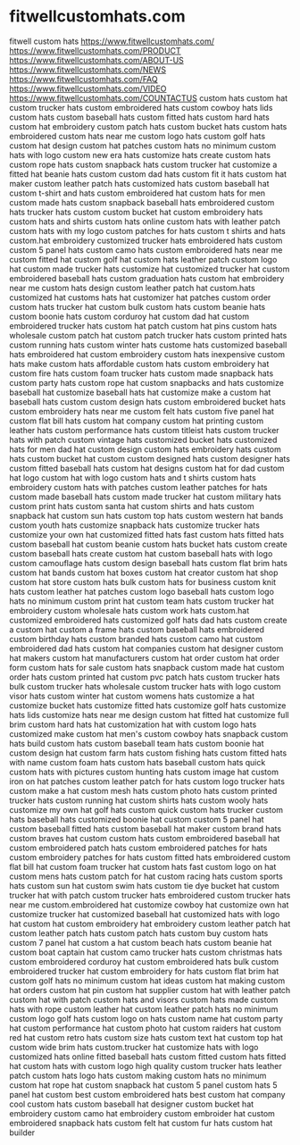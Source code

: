 # fitwellcustomhats.com
fitwell custom hats
https://www.fitwellcustomhats.com/
https://www.fitwellcustomhats.com/PRODUCT
https://www.fitwellcustomhats.com/ABOUT-US
https://www.fitwellcustomhats.com/NEWS
https://www.fitwellcustomhats.com/FAQ
https://www.fitwellcustomhats.com/VIDEO
https://www.fitwellcustomhats.com/COUNTACTUS
custom hats
custom hat
custom trucker hats
custom embroidered hats
custom cowboy hats
lids custom hats
custom baseball hats
custom fitted hats
custom hard hats
custom hat embroidery
custom patch hats
custom bucket hats
custom hats embroidered
custom hats near me
custom logo hats
custom golf hats
custom hat design
custom hat patches
custom hats no minimum
custom hats with logo
custom new era hats
customize hats
create custom hats
custom rope hats
custom snapback hats
custom trucker hat
customize a fitted hat
beanie hats custom
custom dad hats
custom fit it hats
custom hat maker
custom leather patch hats
customized hats
custom baseball hat
custom t-shirt and hats
custom embroidered hat
custom hats for men
custom made hats
custom snapback baseball hats
embroidered custom hats
trucker hats custom
custom bucket hat
custom embroidery hats
custom hats and shirts
custom hats online
custom hats with leather patch
custom hats with my logo
custom patches for hats
custom t shirts and hats
custom.hat embroidery
customized trucker hats
embroidered hats custom
custom 5 panel hats
custom camo hats
custom embroidered hats near me
custom fitted hat
custom golf hat
custom hats leather patch
custom logo hat
custom made trucker hats
customize hat
customized trucker hat
custom embroidered baseball hats
custom graduation hats
custom hat embroidery near me
custom hats design
custom leather patch hat
custom.hats
customized hat
customs hats
hat customizer
hat patches custom
order custom hats
trucker hat custom
bulk custom hats
custom beanie hats
custom boonie hats
custom corduroy hat
custom dad hat
custom embroidered trucker hats
custom hat patch
custom hat pins
custom hats wholesale
custom patch hat
custom patch trucker hats
custom printed hats
custom running hats
custom winter hats
custome hats
customized baseball hats
embroidered hat custom
embroidery custom hats
inexpensive custom hats
make custom hats
affordable custom hats
custom embroidery hat
custom fire hats
custom foam trucker hats
custom made snapback hats
custom party hats
custom rope hat
custom snapbacks and hats
customize baseball hat
customize baseball hats
hat customize
make a custom hat
baseball hats custom
custom design hats
custom embroidered bucket hats
custom embroidery hats near me
custom felt hats
custom five panel hat
custom flat bill hats
custom hat company
custom hat printing
custom leather hats
custom performance hats
custom titleist hats
custom trucker hats with patch
custom vintage hats
customized bucket hats
customized hats for men
dad hat custom
design custom hats
embroidery hats custom
hats custom
bucket hat custom
custom designed hats
custom designer hats
custom fitted baseball hats
custom hat designs
custom hat for dad
custom hat logo
custom hat with logo
custom hats and t shirts
custom hats embroidery
custom hats with patches
custom leather patches for hats
custom made baseball hats
custom made trucker hat
custom military hats
custom print hats
custom santa hat
custom shirts and hats
custom snapback hat
custom sun hats
custom top hats
custom western hat bands
custom youth hats
customize snapback hats
customize trucker hats
customize your own hat
customized fitted hats
fast custom hats
fitted hats custom
baseball hat custom
beanie custom hats
bucket hats custom
create custom baseball hats
create custom hat
custom baseball hats with logo
custom camouflage hats
custom design baseball hats
custom flat brim hats
custom hat bands
custom hat boxes
custom hat creator
custom hat shop
custom hat store
custom hats bulk
custom hats for business
custom knit hats
custom leather hat patches
custom logo baseball hats
custom logo hats no minimum
custom print hat
custom team hats
custom trucker hat embroidery
custom wholesale hats
custom work hats
custom.hat
customized embroidered hats
customized golf hats
dad hats custom
create a custom hat
custom a frame hats
custom baseball hats embroidered
custom birthday hats
custom branded hats
custom camo hat
custom embroidered dad hats
custom hat companies
custom hat designer
custom hat makers
custom hat manufacturers
custom hat order
custom hat order form
custom hats for sale
custom hats snapback
custom made hat
custom order hats
custom printed hat
custom pvc patch hats
custom trucker hats bulk
custom trucker hats wholesale
custom trucker hats with logo
custom visor hats
custom winter hat
custom womens hats
customize a hat
customize bucket hats
customize fitted hats
customize golf hats
customize hats lids
customize hats near me
design custom hat
fitted hat customize
full brim custom hard hats
hat customization
hat with custom logo
hats customized
make custom hat
men's custom cowboy hats
snapback custom hats
build custom hats
custom baseball team hats
custom boonie hat
custom design hat
custom farm hats
custom fishing hats
custom fitted hats with name
custom foam hats
custom hats baseball
custom hats quick
custom hats with pictures
custom hunting hats
custom image hat
custom iron on hat patches
custom leather patch for hats
custom logo trucker hats
custom make a hat
custom mesh hats
custom photo hats
custom printed trucker hats
custom running hat
custom shirts hats
custom wooly hats
customize my own hat
golf hats custom
quick custom hats
trucker custom hats
baseball hats customized
boonie hat custom
custom 5 panel hat
custom baseball fitted hats
custom baseball hat maker
custom brand hats
custom braves hat
custom custom hats
custom embroidered baseball hat
custom embroidered patch hats
custom embroidered patches for hats
custom embroidery patches for hats
custom fitted hats embroidered
custom flat bill hat
custom foam trucker hat
custom hats fast
custom logo on hat
custom mens hats
custom patch for hat
custom racing hats
custom sports hats
custom sun hat
custom swim hats
custom tie dye bucket hat
custom trucker hat with patch
custom trucker hats embroidered
custom trucker hats near me
custom.embroidered hat
customize cowboy hat
customize own hat
customize trucker hat
customized baseball hat
customized hats with logo
hat custom
hat custom embroidery
hat embroidery custom
leather patch hat custom
leather patch hats custom
patch hats custom
buy custom hats
custom 7 panel hat
custom a hat
custom beach hats
custom beanie hat
custom boat captain hat
custom camo trucker hats
custom christmas hats
custom embroidered corduroy hat
custom embroidered hats bulk
custom embroidered trucker hat
custom embroidery for hats
custom flat brim hat
custom golf hats no minimum
custom hat ideas
custom hat making
custom hat orders
custom hat pin
custom hat supplier
custom hat with leather patch
custom hat with patch
custom hats and visors
custom hats made
custom hats with rope
custom leather hat
custom leather patch hats no minimum
custom logo golf hats
custom logo on hats
custom name hat
custom party hat
custom performance hat
custom photo hat
custom raiders hat
custom red hat
custom retro hats
custom size hats
custom text hat
custom top hat
custom wide brim hats
custom.trucker hat
customize hats with logo
customized hats online
fitted baseball hats custom
fitted custom hats
fitted hat custom
hats with custom logo
high quality custom trucker hats
leather patch custom hats
logo hats custom
making custom hats
no minimum custom hat
rope hat custom
snapback hat custom
5 panel custom hats
5 panel hat custom
best custom embroidered hats
best custom hat company
cool custom hats
custom baseball hat designer
custom bucket hat embroidery
custom camo hat embroidery
custom embroider hat
custom embroidered snapback hats
custom felt hat
custom fur hats
custom hat builder






